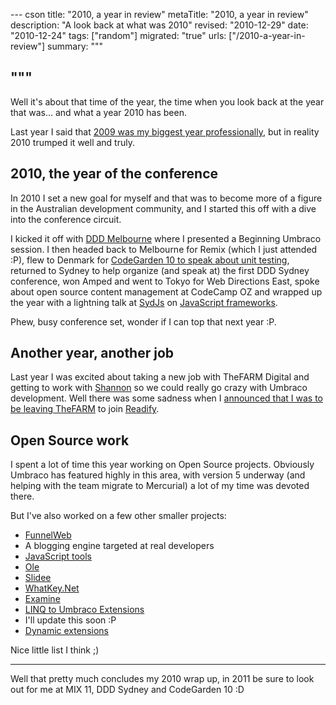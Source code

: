 --- cson
title: "2010, a year in review"
metaTitle: "2010, a year in review"
description: "A look back at what was 2010"
revised: "2010-12-29"
date: "2010-12-24"
tags: ["random"]
migrated: "true"
urls: ["/2010-a-year-in-review"]
summary: """

"""
---
Well it's about that time of the year, the time when you look back at the year that was... and what a year 2010 has been.

Last year I said that [2009 was my biggest year professionally][1], but in reality 2010 trumped it well and truly.

## 2010, the year of the conference

In 2010 I set a new goal for myself and that was to become more of a figure in the Australian development community, and I started this off with a dive into the conference circuit.

I kicked it off with [DDD Melbourne][2] where I presented a Beginning Umbraco session. I then headed back to Melbourne for Remix (which I just attended :P), flew to Denmark for [CodeGarden 10 to speak about unit testing][3], returned to Sydney to help organize (and speak at) the first DDD Sydney conference, won Amped and went to Tokyo for Web Directions East, spoke about open source content management at CodeCamp OZ and wrapped up the year with a lightning talk at [SydJs][4] on [JavaScript frameworks][5].

Phew, busy conference set, wonder if I can top that next year :P.

## Another year, another job

Last year I was excited about taking a new job with TheFARM Digital and getting to work with [Shannon][6] so we could really go crazy with Umbraco development. Well there was some sadness when I [announced that I was to be leaving TheFARM][7] to join [Readify][8].

## Open Source work

I spent a lot of time this year working on Open Source projects. Obviously Umbraco has featured highly in this area, with version 5 underway (and helping with the team migrate to Mercurial) a lot of my time was devoted there.

But I've also worked on a few other smaller projects:

 * [FunnelWeb][9]
  * A blogging engine targeted at real developers
 * [JavaScript tools][10]
 * [Ole][11]
 * [Slidee][12]
 * [WhatKey.Net][13]
 * [Examine][14]
 * [LINQ to Umbraco Extensions][15]
  * I'll update this soon :P
 * [Dynamic extensions][16]

Nice little list I think ;)


----------

Well that pretty much concludes my 2010 wrap up, in 2011 be sure to look out for me at MIX 11, DDD Sydney and CodeGarden 10 :D

  [1]: /2009-a-year-in-review
  [2]: /dddmelbourne-umbraco
  [3]: /codegarden-10
  [4]: http://sydjs.com
  [5]: /sydjs-javascript-frameworks
  [6]: http://shazwazza.com
  [7]: /all-good-things-come-to-an-end
  [8]: http://readify.net
  [9]: http://www.funnelweblog.com/
  [10]: /javascript-tools
  [11]: /ole
  [12]: http://hg.slace.biz/slidee
  [13]: /whatkey-net-for-your-javascript-keycode-glory
  [14]: http://examine.codeplex.com
  [15]: /linq-to-umbraco-extensions
  [16]: /dynamics-library